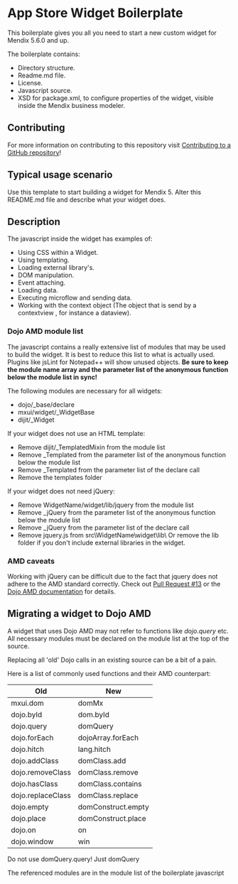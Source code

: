 # App Store Widget Boilerplate

This boilerplate gives you all you need to start a new custom widget for Mendix 5.6.0 and up.

The boilerplate contains:

- Directory structure.
- Readme.md file.
- License.
- Javascript source.
- XSD for package.xml, to configure properties of the widget, visible inside the Mendix business modeler.

## Contributing

For more information on contributing to this repository visit [Contributing to a GitHub repository](https://world.mendix.com/display/howto50/Contributing+to+a+GitHub+repository)!

## Typical usage scenario

Use this template to start building a widget for Mendix 5.
Alter this README.md file and describe what your widget does.
 
## Description

The javascript inside the widget has examples of:

- Using CSS within a Widget.
- Using templating.
- Loading external library's.
- DOM manipulation.
- Event attaching.
- Loading data.
- Executing microflow and sending data.
- Working with the context object (The object that is send by a contextview , for instance a dataview).

### Dojo AMD module list

The javascript contains a really extensive list of modules that may be used to build the widget. It is best to reduce this list to what is actually used. Plugins like jsLint for Notepad++ will show unused objects. **Be sure to keep the module name array and the parameter list of the anonymous function below the module list in sync!**

The following modules are necessary for all widgets:

- dojo/_base/declare
- mxui/widget/_WidgetBase
- dijit/_Widget

If your widget does not use an HTML template:

- Remove dijit/_TemplatedMixin from the module list
- Remove _Templated from the parameter list of the anonymous function below the module list
- Remove _Templated from the parameter list of the declare call
- Remove the templates folder

If your widget does not need jQuery:

- Remove WidgetName/widget/lib/jquery from the module list
- Remove _jQuery from the parameter list of the anonymous function below the module list
- Remove _jQuery from the parameter list of the declare call
- Remove jquery.js from src\WidgetName\widget\lib\ Or remove the lib folder if you don't include external libraries in the widget.

### AMD caveats
Working with jQuery can be difficult due to the fact that jquery does not adhere to the AMD standard correctly. Check out [Pull Request #13](https://github.com/mendix/AppStoreWidgetBoilerplate/pull/13) or the [Dojo AMD documentation](http://dojotoolkit.org/documentation/tutorials/1.10/modules/index.html) for details.

## Migrating a widget to Dojo AMD

A widget that uses Dojo AMD may not refer to functions like *dojo.query* etc. All necessary modules must be declared on the module list at the top of the source.

Replacing all 'old' Dojo calls in an existing source can be a bit of a pain.

Here is a list of commonly used functions and their AMD counterpart:

Old | New
---------- |---------- 
mxui.dom              | domMx
dojo.byId             | dom.byId
dojo.query            | domQuery
dojo.forEach          | dojoArray.forEach
dojo.hitch            | lang.hitch
dojo.addClass         | domClass.add
dojo.removeClass      | domClass.remove
dojo.hasClass         | domClass.contains
dojo.replaceClass     | domClass.replace
dojo.empty            | domConstruct.empty
dojo.place            | domConstruct.place 
dojo.on               | on
dojo.window           | win
  
Do not use domQuery.query! Just domQuery

The referenced modules are in the module list of the boilerplate javascript
